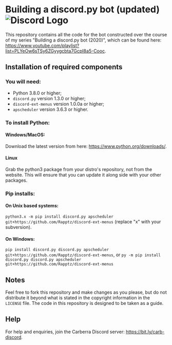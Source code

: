 # Building a discord.py bot (updated) ![Discord Logo](https://external-content.duckduckgo.com/iu/?u=https%3A%2F%2Fwww.podfeet.com%2Fblog%2Fwp-content%2Fuploads%2F2018%2F02%2Fdiscord-logo.png&f=1&nofb=1 "Discord")

This repository contains all the code for the bot constructed over the course of my series "Building a discord.py bot (2020)", which can be found here: https://www.youtube.com/playlist?list=PLYeOw6sTSy6ZGyygcbta7GcpI8a5-Cooc.

## Installation of required components

### You will need:
- Python 3.8.0 or higher;
- `discord.py` version 1.3.0 or higher;
- `discord-ext-menus` version 1.0.0a or higher;
- `apscheduler` version 3.6.3 or higher.

### To install Python:
#### Windows/MacOS:
Download the latest version from here: https://www.python.org/downloads/.
#### Linux
Grab the python3 package from your distro's repository, not from the website. This will ensure that you can update it along side with your other packages.
  
### Pip installs:
#### On Unix based systems:
`python3.x -m pip install discord.py apscheduler git+https://github.com/Rapptz/discord-ext-menus` (replace "x" with your subversion).
#### On Windows:
`pip install discord.py discord.py apscheduler git+https://github.com/Rapptz/discord-ext-menus`, or `py -m pip install discord.py discord.py apscheduler git+https://github.com/Rapptz/discord-ext-menus`

## Notes

Feel free to fork this repository and make changes as you please, but do not distribute it beyond what is stated in the copyright information in the `LICENSE` file. The code in this repository is designed to be taken as a guide.

## Help

For help and enquiries, join the Carberra Discord server: https://bit.ly/carb-discord.
